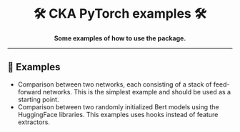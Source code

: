<div align="center">

# :hammer_and_wrench: CKA PyTorch examples :hammer_and_wrench:
**Some examples of how to use the package.**

---
</div>

## :pushpin: Examples
- Comparison between two networks, each consisting of a stack of feed-forward networks. This is the simplest example and should be used as a starting point.
- Comparison between two randomly initialized Bert models using the HuggingFace libraries. This examples uses hooks instead of feature extractors.
